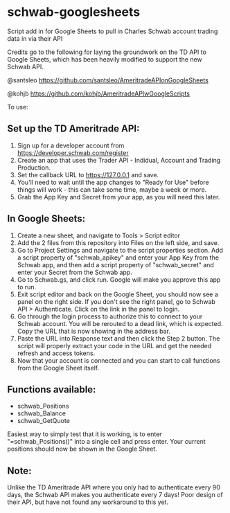 # schwab-googlesheets
Script add in for Google Sheets to pull in Charles Schwab account trading data in via their API

Credits go to the following for laying the groundwork on the TD API to Google Sheets, which has been heavily modified to support the new Schwab API.

@santsleo https://github.com/santsleo/AmeritradeAPIonGoogleSheets

@kohjb https://github.com/kohjb/AmeritradeAPIwGoogleScripts

To use:

## Set up the TD Ameritrade API:

1. Sign up for a developer account from https://developer.schwab.com/register
1. Create an app that uses the Trader API - Indidual, Account and Trading Production.
1. Set the callback URL to https://127.0.0.1 and save.
1. You'll need to wait until the app changes to "Ready for Use" before things will work - this can take some time, maybe a week or more.
1. Grab the App Key and Secret from your app, as you will need this later.

## In Google Sheets:

1. Create a new sheet, and navigate to Tools > Script editor
1. Add the 2 files from this repository into Files on the left side, and save.
1. Go to Project Settings and navigate to the script properties section. Add a script property of "schwab_apikey" and enter your App Key from the Schwab app, and then add a script property of "schwab_secret" and enter your Secret from the Schwab app.
1. Go to Schwab.gs, and click run. Google will make you approve this app to run.
1. Exit script editor and back on the Google Sheet, you should now see a panel on the right side. If you don't see the right panel, go to Schwab API > Authenticate. Click on the link in the panel to login.
1. Go through the login process to authorize this to connect to your Schwab account. You will be rerouted to a dead link, which is expected. Copy the URL that is now showing in the address bar.
1. Paste the URL into Response text and then click the Step 2 button. The script will properly extract your code in the URL and get the needed refresh and access tokens.
1. Now that your account is connected and you can start to call functions from the Google Sheet itself.

## Functions available:

* schwab_Positions
* schwab_Balance
* schwab_GetQuote

Easiest way to simply test that it is working, is to enter "=schwab_Positions()" into a single cell and press enter. Your current positions should now be shown in the Google Sheet.

## Note:
Unlike the TD Ameritrade API where you only had to authenticate every 90 days, the Schwab API makes you authenticate every 7 days! Poor design of their API, but have not found any workaround to this yet.
